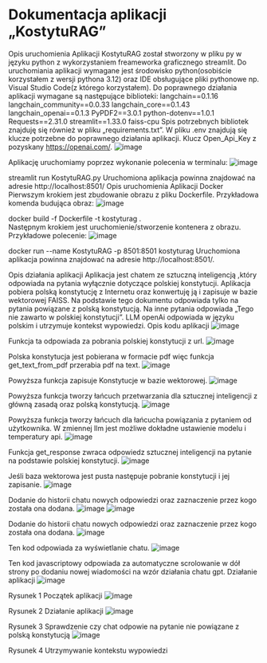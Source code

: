 # Dokumentacja aplikacji „KostytuRAG”

Opis uruchomienia Aplikacji
KostytuRAG został stworzony w pliku py w języku python z wykorzystaniem freameworka graficznego streamlit. Do uruchomiania aplikacji wymagane jest środowisko python(osobiście korzystałem z wersji pythona 3.12) oraz IDE obsługujące pliki pythonowe np. Visual Studio Code(z którego korzystałem). Do poprawnego działania aplikacji wymagane są następujące biblioteki:
langchain==0.1.16
langchain_community==0.0.33
langchain_core==0.1.43
langchain_openai==0.1.3
PyPDF2==3.0.1
python-dotenv==1.0.1
Requests==2.31.0
streamlit==1.33.0
faiss-cpu 
Spis potrzebnych bibliotek znajduję się również w pliku „requirements.txt”.
W pliku .env znajdują się klucze potrzebne do poprawnego działania aplikacji.
Klucz Open_Api_Key z pozyskany https://openai.com/.
 ![image](https://github.com/Mydlyk/KostytuRAG/assets/65900710/fd555376-d192-4d97-b510-683cefd2e92d)
  
Aplikację uruchomiamy poprzez wykonanie polecenia  w terminalu:
![image](https://github.com/Mydlyk/KostytuRAG/assets/65900710/b9b6fd1f-6b7f-4150-a44f-d467552d7cd6)
  
streamlit run KostytuRAG.py 
Uruchomiona aplikacja powinna znajdować na adresie http://localhost:8501/
Opis uruchomienia Aplikacji Docker
Pierwszym krokiem jest zbudowanie obrazu z pliku Dockerfile. 
Przykładowa komenda budująca obraz:
 ![image](https://github.com/Mydlyk/KostytuRAG/assets/65900710/5f1d800c-050c-4a36-840a-9f89b974961c)

docker build -f Dockerfile -t kostyturag .  
Następnym krokiem jest uruchomienie/stworzenie kontenera z obrazu.
 Przykładowe polecenie:
 ![image](https://github.com/Mydlyk/KostytuRAG/assets/65900710/dfc59b00-39b2-4c80-b6bb-5900dc4d80ae)

docker run --name KostytuRAG -p 8501:8501 kostyturag 
Uruchomiona aplikacja powinna znajdować na adresie http://localhost:8501/.

Opis działania aplikacji
Aplikacja jest chatem ze sztuczną inteligencją ,który odpowiada na pytania wyłącznie dotyczące polskiej konstytucji.
Aplikacja pobiera polską konstytucję z Internetu oraz konwertuję ją i zapisuje w bazie wektorowej FAISS. Na podstawie tego dokumentu odpowiada tylko na pytania powiązane z polską konstytucją. Na inne pytania odpowiada „Tego nie zawarto w polskiej konstytucji”. LLM openAi odpowiada w języku polskim i utrzymuje kontekst wypowiedzi.
Opis kodu aplikacji
![image](https://github.com/Mydlyk/KostytuRAG/assets/65900710/f0e24927-7ddf-46fa-9c0c-9fa44d161831)

 
Funkcja ta odpowiada za pobrania polskiej konstytucji z url.
 ![image](https://github.com/Mydlyk/KostytuRAG/assets/65900710/31c4ab55-eb07-4ec9-8ef2-efb25d1c8107)

Polska konstytucja jest pobierana w formacie pdf więc funkcja get_text_from_pdf przerabia pdf na text.
 ![image](https://github.com/Mydlyk/KostytuRAG/assets/65900710/53b7cd24-37d1-4bda-96df-34ff21c6bdb7)

Powyższa funkcja zapisuje Konstytucje w bazie wektorowej.
![image](https://github.com/Mydlyk/KostytuRAG/assets/65900710/c18bc8b5-2e2b-4fe5-92a9-b42605b0d90e)
 
Powyższa funkcja tworzy łańcuch przetwarzania dla sztucznej inteligencji z główną zasadą oraz polską konstytucją.
![image](https://github.com/Mydlyk/KostytuRAG/assets/65900710/b929fd6d-869d-47e0-8067-de92b596f692)
 
Powyższa funkcja tworzy łańcuch dla łańcucha powiązania z pytaniem od użytkownika.
W zmiennej llm jest możliwe dokładne ustawienie modelu i temperatury api.
![image](https://github.com/Mydlyk/KostytuRAG/assets/65900710/69f8fd48-d1a2-42eb-9a4e-fe6d97c71d5b)
 
Funkcja get_response zwraca odpowiedz sztucznej inteligencji na pytanie na podstawie polskiej konstytucji.
 ![image](https://github.com/Mydlyk/KostytuRAG/assets/65900710/211f71d0-3c1b-4047-a146-71308c762bcd)

Jeśli baza wektorowa jest pusta następuje pobranie konstytucji i jej zapisanie.
![image](https://github.com/Mydlyk/KostytuRAG/assets/65900710/f924c206-1677-4fe0-bc82-12568d3b0bd9)

Dodanie do historii chatu nowych odpowiedzi oraz zaznaczenie przez kogo została ona dodana.
![image](https://github.com/Mydlyk/KostytuRAG/assets/65900710/e464b078-51af-42ed-86e2-33d2e3e485da)
![image](https://github.com/Mydlyk/KostytuRAG/assets/65900710/efceab58-0556-4589-821c-a9d8e82d0a9b)
 
 
Dodanie do historii chatu nowych odpowiedzi oraz zaznaczenie przez kogo została ona dodana.
![image](https://github.com/Mydlyk/KostytuRAG/assets/65900710/64c5af21-b232-439c-b86c-e4e53cddefe9)

 
Ten kod odpowiada za wyświetlanie chatu.
 ![image](https://github.com/Mydlyk/KostytuRAG/assets/65900710/b5f86691-c928-4ad9-8a07-b28029b28ec7)

Ten kod javascriptowy odpowiada za automatyczne scrolowanie w dół strony po dodaniu nowej wiadomości na wzór działania chatu gpt.
Działanie aplikacji
 ![image](https://github.com/Mydlyk/KostytuRAG/assets/65900710/5e2d3e75-d551-472b-9a68-15e1abe6b65d)

Rysunek 1 Początek aplikacji
 ![image](https://github.com/Mydlyk/KostytuRAG/assets/65900710/eff4fa32-aa13-44ce-9196-697aeea2d6c2)

Rysunek 2 Działanie aplikacji
 ![image](https://github.com/Mydlyk/KostytuRAG/assets/65900710/06f65419-bb14-4a75-ae18-addf894bdb81)

Rysunek 3 Sprawdzenie czy chat odpowie na pytanie nie powiązane z polską konstytucją
![image](https://github.com/Mydlyk/KostytuRAG/assets/65900710/aec7a300-29ca-4d66-a53c-7f8686baa4d4)
 
Rysunek 4 Utrzymywanie kontekstu wypowiedzi

